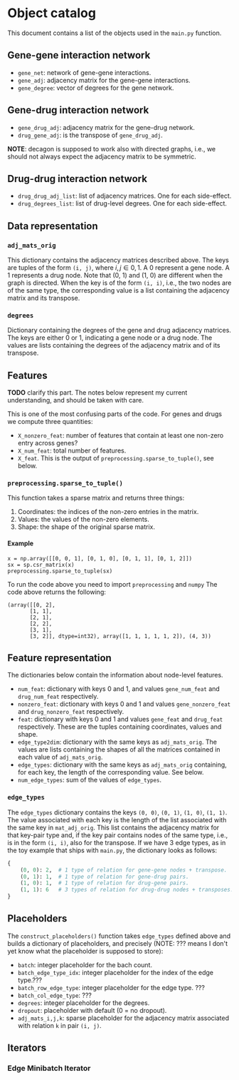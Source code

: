 # Object catalog

This document contains a list of the objects used in the `main.py` function.

## Gene-gene interaction network

- `gene_net`: network of gene-gene interactions.
- `gene_adj`: adjacency matrix for the gene-gene interactions.
- `gene_degree`: vector of degrees for the gene network.

## Gene-drug interaction network
- `gene_drug_adj`: adjacency matrix for the gene-drug network.
- `drug_gene_adj`: is the transpose of `gene_drug_adj`.

**NOTE**: decagon is supposed to work also with directed graphs, i.e., we should not always expect the adjacency matrix to be symmetric.

## Drug-drug interaction network

- `drug_drug_adj_list`: list of adjacency matrices. One for each side-effect.
- `drug_degrees_list`: list of drug-level degrees. One for each side-effect.

## Data representation

### `adj_mats_orig`

This dictionary contains the adjacency matrices described above. The keys are tuples of the form `(i, j)`, where $i, j \in {0, 1}$. A 0 represent a gene node. A 1 represents a drug node. Note that (0, 1) and (1, 0) are different when the graph is directed. When the key is of the form `(i, i)`, i.e., the two nodes are of the same type, the corresponding value is a list containing the adjacency matrix and its transpose.

### `degrees`

Dictionary containing the degrees of the gene and drug adjacency matrices. The keys are either 0 or 1, indicating a gene node or a drug node. The values are lists containing the degrees of the adjacency matrix and of its transpose.

## Features

**TODO** clarify this part. The notes below represent my current understanding, and should be taken with care.

This is one of the most confusing parts of the code. For genes and drugs we compute three quantities:

- `X_nonzero_feat`: number of features that contain at least one non-zero entry across genes?
- `X_num_feat`: total number of features.
- `X_feat`. This is the output of `preprocessing.sparse_to_tuple()`, see below.

### `preprocessing.sparse_to_tuple()`

This function takes a sparse matrix and returns three things:

1. Coordinates: the indices of the non-zero entries in the matrix.
2. Values: the values of the non-zero elements.
3. Shape: the shape of the original sparse matrix.

#### Example

```{py}
x = np.array([[0, 0, 1], [0, 1, 0], [0, 1, 1], [0, 1, 2]])
sx = sp.csr_matrix(x)
preprocessing.sparse_to_tuple(sx)
```

To run the code above you need to import `preprocessing` and `numpy`
The code above returns the following:

```
(array([[0, 2],
       [1, 1],
       [2, 1],
       [2, 2],
       [3, 1],
       [3, 2]], dtype=int32), array([1, 1, 1, 1, 1, 2]), (4, 3))
```

## Feature representation

The dictionaries below contain the information about node-level features.

- `num_feat`: dictionary with keys 0 and 1, and values `gene_num_feat` and `drug_num_feat` respectively.
- `nonzero_feat`: dictionary with keys 0 and 1 and values `gene_nonzero_feat` and `drug_nonzero_feat` respectively.
- `feat`: dictionary with keys 0 and 1 and values `gene_feat` and `drug_feat` respectively. These are the tuples containing coordinates, values and shape.
- `edge_type2dim`: dictionary with the same keys as `adj_mats_orig`. The values are lists containing the shapes of all the matrices contained in each value of `adj_mats_orig`.
- `edge_types`: dictionary with the same keys as `adj_mats_orig` containing, for each key, the length of the corresponding value. See below.
- `num_edge_types`: sum of the values of `edge_types`.

### `edge_types`

The `edge_types` dictionary contains the keys `(0, 0)`, `(0, 1)`, `(1, 0)`, `(1, 1)`. The value associated with each key is the length of the list associated with the same key in `mat_adj_orig`. This list contains the adjacency matrix for that key-pair type and, if the key pair contains nodes of the same type, i.e., is in the form `(i, i)`, also for the transpose. If we have 3 edge types, as in the toy example that ships with `main.py`, the dictionary looks as follows:


```py
{
    (0, 0): 2,  # 1 type of relation for gene-gene nodes + transpose.
    (0, 1): 1,  # 1 type of relation for gene-drug pairs.
    (1, 0): 1,  # 1 type of relation for drug-gene pairs.
    (1, 1): 6   # 3 types of relation for drug-drug nodes + transposes.
}
```

## Placeholders

The `construct_placeholders()` function takes `edge_types` defined above and builds a dictionary of placeholders, and precisely (NOTE: ??? means I don't yet know what the placeholder is supposed to store):

- `batch`: integer placeholder for the bach count.
- `batch_edge_type_idx`: integer placeholder for the index of the edge type.???
- `batch_row_edge_type`: integer placeholder for the edge type. ???
- `batch_col_edge_type`: ???
- `degrees`: integer placeholder for the degrees.
- `dropout`: placeholder with default (0 = no dropout).
- `adj_mats_i,j,k`: sparse placeholder for the adjacency matrix associated with relation `k` in pair `(i, j)`.

## Iterators

### Edge Minibatch Iterator

